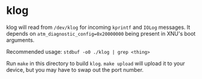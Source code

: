 # klog

klog will read from `/dev/klog` for incoming `kprintf` and `IOLog` messages.
It depends on `atm_diagnostic_config=0x20000000` being present in
XNU's boot arguments.

Recommended usage: `stdbuf -o0 ./klog | grep <thing>`

Run `make` in this directory to build `klog`. `make upload` will
upload it to your device, but you may have to swap out the port number.
